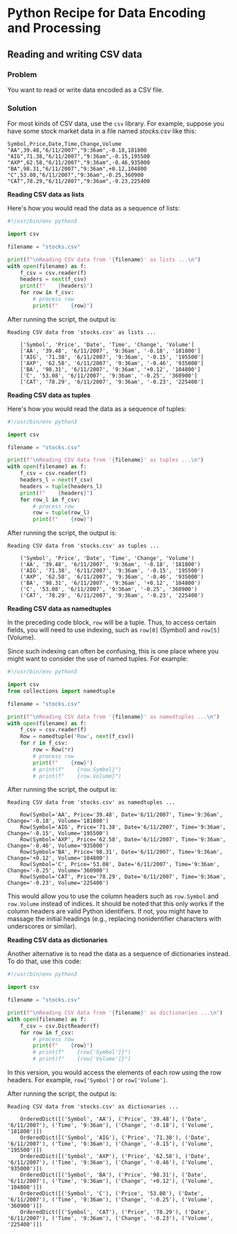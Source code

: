 # Python Recipe for Data Encoding and Processing

## Reading and writing CSV data

### Problem

You want to read or write data encoded as a CSV file.

### Solution

For most kinds of CSV data, use the `csv` library. For example, suppose 
you have some stock market data in a file named *stocks.csv* like this:

```csv
Symbol,Price,Date,Time,Change,Volume
"AA",39.48,"6/11/2007","9:36am",-0.18,181800
"AIG",71.38,"6/11/2007","9:36am",-0.15,195500
"AXP",62.58,"6/11/2007","9:36am",-0.46,935000
"BA",98.31,"6/11/2007","9:36am",+0.12,104800
"C",53.08,"6/11/2007","9:36am",-0.25,360900
"CAT",78.29,"6/11/2007","9:36am",-0.23,225400
```

**Reading CSV data as lists**

Here's how you would read the data as a sequence of lists:

```python
#!/usr/bin/env python3

import csv

filename = "stocks.csv"

print(f"\nReading CSV data from '{filename}' as lists ...\n")
with open(filename) as f:
    f_csv = csv.reader(f)
    headers = next(f_csv)
    print(f"    {headers}")
    for row in f_csv:
        # process row
        print(f"    {row}")
```

After running the script, the output is:

```
Reading CSV data from 'stocks.csv' as lists ...

    ['Symbol', 'Price', 'Date', 'Time', 'Change', 'Volume']
    ['AA', '39.48', '6/11/2007', '9:36am', '-0.18', '181800']
    ['AIG', '71.38', '6/11/2007', '9:36am', '-0.15', '195500']
    ['AXP', '62.58', '6/11/2007', '9:36am', '-0.46', '935000']
    ['BA', '98.31', '6/11/2007', '9:36am', '+0.12', '104800']
    ['C', '53.08', '6/11/2007', '9:36am', '-0.25', '360900']
    ['CAT', '78.29', '6/11/2007', '9:36am', '-0.23', '225400']
```

**Reading CSV data as tuples**

Here's how you would read the data as a sequence of tuples:

```python
#!/usr/bin/env python3

import csv

filename = "stocks.csv"

print(f"\nReading CSV data from '{filename}' as tuples ...\n")
with open(filename) as f:
    f_csv = csv.reader(f)
    headers_l = next(f_csv)
    headers = tuple(headers_l)
    print(f"    {headers}")
    for row_l in f_csv:
        # process row
        row = tuple(row_l)
        print(f"    {row}")
```

After running the script, the output is:

```
Reading CSV data from 'stocks.csv' as tuples ...

    ('Symbol', 'Price', 'Date', 'Time', 'Change', 'Volume')
    ('AA', '39.48', '6/11/2007', '9:36am', '-0.18', '181800')
    ('AIG', '71.38', '6/11/2007', '9:36am', '-0.15', '195500')
    ('AXP', '62.58', '6/11/2007', '9:36am', '-0.46', '935000')
    ('BA', '98.31', '6/11/2007', '9:36am', '+0.12', '104800')
    ('C', '53.08', '6/11/2007', '9:36am', '-0.25', '360900')
    ('CAT', '78.29', '6/11/2007', '9:36am', '-0.23', '225400')
```

**Reading CSV data as namedtuples**

In the preceding code block, `row` will be a tuple. Thus, to access 
certain fields, you will need to use indexing, such as `row[0]` (Symbol) 
and `row[5]` (Volume).

Since such indexing can often be confusing, this is one place where you 
might want to consider the use of named tuples. For example:

```python
#!/usr/bin/env python3

import csv
from collections import namedtuple

filename = "stocks.csv"

print(f"\nReading CSV data from '{filename}' as namedtuples ...\n")
with open(filename) as f:
    f_csv = csv.reader(f)
    Row = namedtuple('Row', next(f_csv))
    for r in f_csv:
        row = Row(*r)
        # process row
        print(f"    {row}")
        # print(f"    {row.Symbol}")
        # print(f"    {row.Volume}")
```

After running the script, the output is:

```
Reading CSV data from 'stocks.csv' as namedtuples ...

    Row(Symbol='AA', Price='39.48', Date='6/11/2007', Time='9:36am', Change='-0.18', Volume='181800')
    Row(Symbol='AIG', Price='71.38', Date='6/11/2007', Time='9:36am', Change='-0.15', Volume='195500')
    Row(Symbol='AXP', Price='62.58', Date='6/11/2007', Time='9:36am', Change='-0.46', Volume='935000')
    Row(Symbol='BA', Price='98.31', Date='6/11/2007', Time='9:36am', Change='+0.12', Volume='104800')
    Row(Symbol='C', Price='53.08', Date='6/11/2007', Time='9:36am', Change='-0.25', Volume='360900')
    Row(Symbol='CAT', Price='78.29', Date='6/11/2007', Time='9:36am', Change='-0.23', Volume='225400')
```

This would allow you to use the column headers such as `row.Symbol` 
and `row.Volume` instead of indices. It should be noted that this only 
works if the column headers are valid Python identifiers. If not, you 
might have to massage the initial headings (e.g., replacing 
nonidentifier characters with underscores or similar).

**Reading CSV data as dictionaries**

Another alternative is to read the data as a sequence of dictionaries 
instead. To do that, use this code:

```python
#!/usr/bin/env python3

import csv

filename = "stocks.csv"

print(f"\nReading CSV data from '{filename}' as dictionaries ...\n")
with open(filename) as f:
    f_csv = csv.DictReader(f)
    for row in f_csv:
        # process row
        print(f"    {row}")
        # print(f"    {row['Symbol']}")
        # print(f"    {row['Volume']}")
```

In this version, you would access the elements of each row using the row 
headers. For example, `row['Symbol']` or `row['Volume']`.

After running the script, the output is:

```
Reading CSV data from 'stocks.csv' as dictionaries ...

    OrderedDict([('Symbol', 'AA'), ('Price', '39.48'), ('Date', '6/11/2007'), ('Time', '9:36am'), ('Change', '-0.18'), ('Volume', '181800')])
    OrderedDict([('Symbol', 'AIG'), ('Price', '71.38'), ('Date', '6/11/2007'), ('Time', '9:36am'), ('Change', '-0.15'), ('Volume', '195500')])
    OrderedDict([('Symbol', 'AXP'), ('Price', '62.58'), ('Date', '6/11/2007'), ('Time', '9:36am'), ('Change', '-0.46'), ('Volume', '935000')])
    OrderedDict([('Symbol', 'BA'), ('Price', '98.31'), ('Date', '6/11/2007'), ('Time', '9:36am'), ('Change', '+0.12'), ('Volume', '104800')])
    OrderedDict([('Symbol', 'C'), ('Price', '53.08'), ('Date', '6/11/2007'), ('Time', '9:36am'), ('Change', '-0.25'), ('Volume', '360900')])
    OrderedDict([('Symbol', 'CAT'), ('Price', '78.29'), ('Date', '6/11/2007'), ('Time', '9:36am'), ('Change', '-0.23'), ('Volume', '225400')])
```
